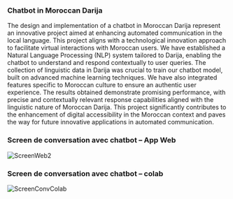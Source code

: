 ### Chatbot in Moroccan Darija
The design and implementation of a chatbot in Moroccan Darija represent an 
innovative project aimed at enhancing automated communication in the local 
language. This project aligns with a technological innovation approach to facilitate 
virtual interactions with Moroccan users. We have established a Natural Language 
Processing (NLP) system tailored to Darija, enabling the chatbot to understand and 
respond contextually to user queries.
The collection of linguistic data in Darija was crucial to train our chatbot model, built 
on advanced machine learning techniques. We have also integrated features specific 
to Moroccan culture to ensure an authentic user experience.
The results obtained demonstrate promising performance, with precise and 
contextually relevant response capabilities aligned with the linguistic nature of 
Moroccan Darija. This project significantly contributes to the enhancement of digital 
accessibility in the Moroccan context and paves the way for future innovative 
applications in automated communication.

### Screen de conversation avec chatbot – App Web
![ScreenWeb2](https://github.com/badreddineEL27/ChatBotDarija/assets/89709529/d46eabf0-5e40-41be-817b-0be7b90a2682)
### Screen de conversation avec chatbot – colab
![ScreenConvColab](https://github.com/badreddineEL27/ChatBotDarija/assets/89709529/475e448e-f175-4b04-b034-00457b70a436)
